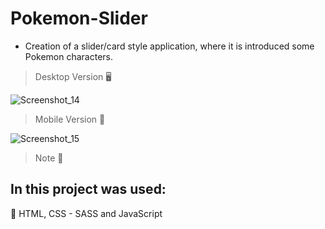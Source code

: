 # Pokemon-Slider

* Creation of a slider/card style application, where it is introduced some Pokemon characters.


> Desktop Version 🖥️

![Screenshot_14](https://user-images.githubusercontent.com/71856519/182031563-cf457f1f-0a57-4511-ab1d-cd8ce9e690ab.png)


> Mobile Version 📱

![Screenshot_15](https://user-images.githubusercontent.com/71856519/182031598-83b8f114-7c86-452e-9d8a-fa621b4f1664.png)

> Note 📝
 ## In this project was used:
 
📌 HTML, CSS - SASS and JavaScript
